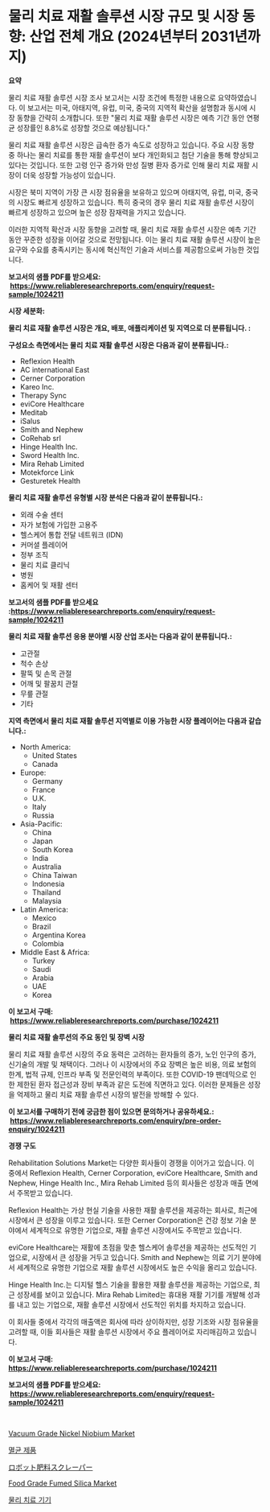 <p><h1>물리 치료 재활 솔루션 시장 규모 및 시장 동향: 산업 전체 개요 (2024년부터 2031년까지)</h1></p><p><strong>요약</strong></p>
<p><p>물리 치료 재활 솔루션 시장 조사 보고서는 시장 조건에 특정한 내용으로 요약하였습니다. 이 보고서는 미국, 아태지역, 유럽, 미국, 중국의 지역적 확산을 설명함과 동시에 시장 동향을 간략히 소개합니다. 또한 "물리 치료 재활 솔루션 시장은 예측 기간 동안 연평균 성장률인 8.8%로 성장할 것으로 예상됩니다."</p><p>물리 치료 재활 솔루션 시장은 급속한 증가 속도로 성장하고 있습니다. 주요 시장 동향 중 하나는 물리 치료를 통한 재활 솔루션이 보다 개인화되고 첨단 기술을 통해 향상되고 있다는 것입니다. 또한 고령 인구 증가와 만성 질병 환자 증가로 인해 물리 치료 재활 시장이 더욱 성장할 가능성이 있습니다.</p><p>시장은 북미 지역이 가장 큰 시장 점유율을 보유하고 있으며 아태지역, 유럽, 미국, 중국의 시장도 빠르게 성장하고 있습니다. 특히 중국의 경우 물리 치료 재활 솔루션 시장이 빠르게 성장하고 있으며 높은 성장 잠재력을 가지고 있습니다.</p><p>이러한 지역적 확산과 시장 동향을 고려할 때, 물리 치료 재활 솔루션 시장은 예측 기간 동안 꾸준한 성장을 이어갈 것으로 전망됩니다. 이는 물리 치료 재활 솔루션 시장이 높은 요구와 수요를 충족시키는 동시에 혁신적인 기술과 서비스를 제공함으로써 가능한 것입니다.</p></p>
<p><strong>보고서의 샘플 PDF를 받으세요: &nbsp;<a href="https://www.reliableresearchreports.com/enquiry/request-sample/1024211">https://www.reliableresearchreports.com/enquiry/request-sample/1024211</a></strong></p>
<p><strong>시장 세분화:</strong></p>
<p><strong> 물리 치료 재활 솔루션 시장은 개요, 배포, 애플리케이션 및 지역으로 더 분류됩니다. :</strong></p>
<p><strong>구성요소 측면에서는 물리 치료 재활 솔루션 시장은 다음과 같이 분류됩니다.:</strong></p>
<p><ul><li>Reflexion Health</li><li>AC international East</li><li>Cerner Corporation</li><li>Kareo Inc.</li><li>Therapy Sync</li><li>eviCore Healthcare</li><li>Meditab</li><li>iSalus</li><li>Smith and Nephew</li><li>CoRehab srl</li><li>Hinge Health Inc.</li><li>Sword Health Inc.</li><li>Mira Rehab Limited</li><li>Motekforce Link</li><li>Gesturetek Health</li></ul></p>
<p><strong> 물리 치료 재활 솔루션 유형별 시장 분석은 다음과 같이 분류됩니다.:</strong></p>
<p><ul><li>외래 수술 센터</li><li>자가 보험에 가입한 고용주</li><li>헬스케어 통합 전달 네트워크 (IDN)</li><li>커머셜 플레이어</li><li>정부 조직</li><li>물리 치료 클리닉</li><li>병원</li><li>홈케어 및 재활 센터</li></ul></p>
<p><strong>보고서의 샘플 PDF를 받으세요 :<a href="https://www.reliableresearchreports.com/enquiry/request-sample/1024211">https://www.reliableresearchreports.com/enquiry/request-sample/1024211</a></strong></p>
<p><strong> 물리 치료 재활 솔루션 응용 분야별 시장 산업 조사는 다음과 같이 분류됩니다.:</strong></p>
<p><ul><li>고관절</li><li>척수 손상</li><li>팔뚝 및 손목 관절</li><li>어깨 및 팔꿈치 관절</li><li>무릎 관절</li><li>기타</li></ul></p>
<p><strong>지역 측면에서 물리 치료 재활 솔루션 지역별로 이용 가능한 시장 플레이어는 다음과 같습니다.:</strong></p>
<p><ul>
    <li>
        North America:
        <ul>
            <li>United States</li>
            <li>Canada</li>
        </ul>
    </li>
    <li>
        Europe:
        <ul>
            <li>Germany</li>
            <li>France</li>
            <li>U.K.</li>
            <li>Italy</li>
            <li>Russia</li>
        </ul>
    </li>
    <li>
        Asia-Pacific:
        <ul>
            <li>China</li>
            <li>Japan</li>
            <li>South Korea</li>
            <li>India</li>
            <li>Australia</li>
            <li>China Taiwan</li>
            <li>Indonesia</li>
            <li>Thailand</li>
            <li>Malaysia</li>
        </ul>
    </li>
    <li>
        Latin America:
        <ul>
            <li>Mexico</li>
            <li>Brazil</li>
            <li>Argentina Korea</li>
            <li>Colombia</li>
        </ul>
    </li>
    <li>
        Middle East & Africa:
        <ul>
            <li>Turkey</li>
            <li>Saudi</li>
            <li>Arabia</li>
            <li>UAE</li>
            <li>Korea</li>
        </ul>
    </li>
    </ul></p>
<p><strong>이 보고서 구매: &nbsp;<a href="https://www.reliableresearchreports.com/purchase/1024211">https://www.reliableresearchreports.com/purchase/1024211</a></strong></p>
<p><strong>물리 치료 재활 솔루션의 주요 동인 및 장벽 시장</strong></p>
<p><p>물리 치료 재활 솔루션 시장의 주요 동력은 고려하는 환자들의 증가, 노인 인구의 증가, 신기술의 개발 및 채택이다. 그러나 이 시장에서의 주요 장벽은 높은 비용, 의료 보험의 한계, 법적 규제, 인프라 부족 및 전문인력의 부족이다. 또한 COVID-19 팬데믹으로 인한 제한된 환자 접근성과 장비 부족과 같은 도전에 직면하고 있다. 이러한 문제들은 성장을 억제하고 물리 치료 재활 솔루션 시장의 발전을 방해할 수 있다.</p></p>
<p><strong>이 보고서를 구매하기 전에 궁금한 점이 있으면 문의하거나 공유하세요.: &nbsp;<a href="https://www.reliableresearchreports.com/enquiry/pre-order-enquiry/1024211">https://www.reliableresearchreports.com/enquiry/pre-order-enquiry/1024211</a></strong></p>
<p><strong>경쟁 구도</strong></p>
<p><p>Rehabilitation Solutions Market는 다양한 회사들이 경쟁을 이어가고 있습니다. 이 중에서 Reflexion Health, Cerner Corporation, eviCore Healthcare, Smith and Nephew, Hinge Health Inc., Mira Rehab Limited 등의 회사들은 성장과 매출 면에서 주목받고 있습니다.</p><p>Reflexion Health는 가상 현실 기술을 사용한 재활 솔루션을 제공하는 회사로, 최근에 시장에서 큰 성장을 이루고 있습니다. 또한 Cerner Corporation은 건강 정보 기술 분야에서 세계적으로 유명한 기업으로, 재활 솔루션 시장에서도 주목받고 있습니다.</p><p>eviCore Healthcare는 재활에 초점을 맞춘 헬스케어 솔루션을 제공하는 선도적인 기업으로, 시장에서 큰 성장을 거두고 있습니다. Smith and Nephew는 의료 기기 분야에서 세계적으로 유명한 기업으로 재활 솔루션 시장에서도 높은 수익을 올리고 있습니다.</p><p>Hinge Health Inc.는 디지털 헬스 기술을 활용한 재활 솔루션을 제공하는 기업으로, 최근 성장세를 보이고 있습니다. Mira Rehab Limited는 휴대용 재활 기기를 개발해 성과를 내고 있는 기업으로, 재활 솔루션 시장에서 선도적인 위치를 차지하고 있습니다.</p><p>이 회사들 중에서 각각의 매출액은 회사에 따라 상이하지만, 성장 기조와 시장 점유율을 고려할 때, 이들 회사들은 재활 솔루션 시장에서 주요 플레이어로 자리매김하고 있습니다.</p></p>
<p><strong>이 보고서 구매: &nbsp; <a href="https://www.reliableresearchreports.com/purchase/1024211">https://www.reliableresearchreports.com/purchase/1024211</a></strong></p>
<p><strong>보고서의 샘플 PDF를 받으세요: &nbsp;<a href="https://www.reliableresearchreports.com/enquiry/request-sample/1024211">https://www.reliableresearchreports.com/enquiry/request-sample/1024211</a></strong><strong></strong></p>
<p>&nbsp;</p>
<p><p><a href="https://github.com/bmorecock/Market-Research-Report-List-2/blob/main/vacuum-grade-nickel-niobium-market.md">Vacuum Grade Nickel Niobium Market</a></p><p><a href="https://github.com/vs10l4sfg5c/Market-Research-Report-List-1/blob/main/36732341405.md">멸균 제품</a></p><p><a href="https://github.com/cnnriuez22368/Market-Research-Report-List-1/blob/main/14604581745.md">ロボット肥料スクレーパー</a></p><p><a href="https://github.com/Krish2023na/Market-Research-Report-List-3/blob/main/food-grade-fumed-silica-market.md">Food Grade Fumed Silica Market</a></p><p><a href="https://medium.com/@percyhagernes9778/%EB%AC%BC%EB%A6%AC%EC%B9%98%EB%A3%8C-%EA%B8%B0%EA%B8%B0-%EC%8B%9C%EC%9E%A5-%EA%B7%9C%EB%AA%A8-%EB%B0%8F-%EC%8B%9C%EC%9E%A5-%ED%8A%B8%EB%A0%8C%EB%93%9C-%EC%99%84%EB%B2%BD%ED%95%9C-%EC%82%B0%EC%97%85-%EA%B0%9C%EC%9A%94-2024%EB%85%84%EB%B6%80%ED%84%B0-2031%EB%85%84-8f9e6657db1e">물리 치료 기기</a></p></p>